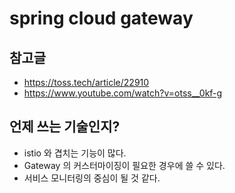 # spring cloud gateway
## 참고글
- https://toss.tech/article/22910
- https://www.youtube.com/watch?v=otss__0kf-g

## 언제 쓰는 기술인지?
- istio 와 겹치는 기능이 많다.
- Gateway 의 커스터마이징이 필요한 경우에 쓸 수 있다.
- 서비스 모니터링의 중심이 될 것 같다.
